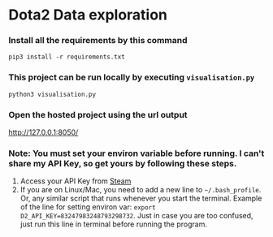 # Dota2 Data exploration

### Install all the requirements by this command
```
pip3 install -r requirements.txt
```

### This project can be run locally by executing `visualisation.py`
```
python3 visualisation.py
```

### Open the hosted project using the url output
http://127.0.0.1:8050/

### Note: You must set your environ variable before running. I can't share my API Key, so get yours by following these steps.
1.  Access your API Key from [Steam](https://steamcommunity.com/dev/apikey)
2.  If you are on Linux/Mac, you need to add a new line to `~/.bash_profile`. Or, any similar script that runs whenever you start the terminal. Example of the line for setting environ var: `export D2_API_KEY=83247983248793298732`. Just in case you are too confused, just run this line in terminal before running the program.
